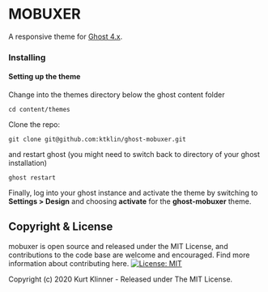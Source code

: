 # MOBUXER


A responsive theme for [Ghost 4.x](https://ghost.org).

### Installing

#### Setting up the theme

Change into the themes directory below the ghost content folder

```
cd content/themes
```

Clone the repo:

```
git clone git@github.com:ktklin/ghost-mobuxer.git
```

and restart ghost (you might need to switch back to directory of your ghost installation)

```
ghost restart
```

Finally, log into your ghost instance and activate the theme by switching to **Settings > Design** and choosing **activate** for the **ghost-mobuxer** theme.

## Copyright & License

mobuxer is open source and released under the MIT License, and contributions to the code base are welcome and encouraged. Find more information about contributing here.
[![License: MIT](https://img.shields.io/badge/License-MIT-yellow.svg)](https://opensource.org/licenses/MIT)

Copyright (c) 2020 Kurt Klinner - Released under The MIT License.

